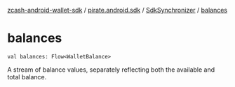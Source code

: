 [zcash-android-wallet-sdk](../../index.md) / [pirate.android.sdk](../index.md) / [SdkSynchronizer](index.md) / [balances](./balances.md)

# balances

`val balances: Flow<WalletBalance>`

A stream of balance values, separately reflecting both the available and total balance.

